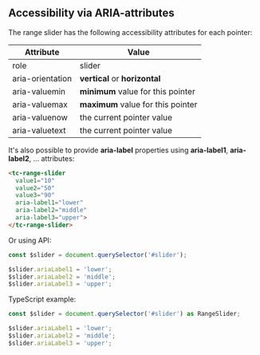 ## Accessibility via ARIA-attributes

The range slider has the following accessibility attributes for each pointer:

| Attribute        | Value                              |
|------------------|------------------------------------|
| role             | slider                             |
| aria-orientation | **vertical** or **horizontal**     |
| aria-valuemin    | **minimum** value for this pointer |
| aria-valuemax    | **maximum** value for this pointer |
| aria-valuenow    | the current pointer value          |
| aria-valuetext   | the current pointer value          |


It's also possible to provide **aria-label** properties using **aria-label1**, **aria-label2**, ... attributes:

```html
<tc-range-slider 
  value1="10" 
  value2="50"
  value3="90"
  aria-label1="lower"
  aria-label2="middle"
  aria-label3="upper">
</tc-range-slider>
```

<div class="my-12 flex flex-col items-center">
    <tc-range-slider 
      value1="10" 
      value2="50"
      value3="90"
      aria-label1="lower"
      aria-label2="middle"
      aria-label3="upper">
    </tc-range-slider>
</div>
   
Or using API:


```js
const $slider = document.querySelector('#slider');

$slider.ariaLabel1 = 'lower';
$slider.ariaLabel2 = 'middle';
$slider.ariaLabel3 = 'upper';
```

TypeScript example:

```typescript
const $slider = document.querySelector('#slider') as RangeSlider;

$slider.ariaLabel1 = 'lower';
$slider.ariaLabel2 = 'middle';
$slider.ariaLabel3 = 'upper';
```